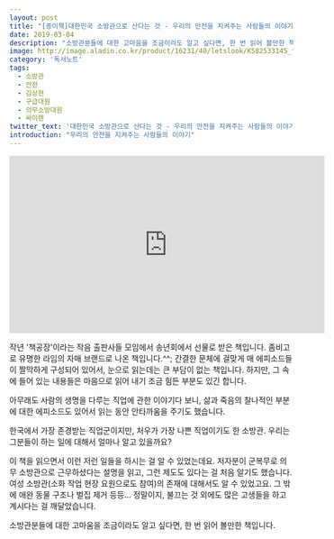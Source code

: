 ```yaml
---
layout: post
title: "[종이책]대한민국 소방관으로 산다는 것 - 우리의 안전을 지켜주는 사람들의 이야기"
date: 2019-03-04
description: "소방관분들에 대한 고마움을 조금이라도 알고 싶다면, 한 번 읽어 볼만한 책입니다."
image: http://image.aladin.co.kr/product/16231/40/letslook/K582533145_f.jpg
category: '독서노트'
tags: 
  - 소방관
  - 안전
  - 김상현
  - 구급대원
  - 의무소방대원
  - 싸이렌
twitter_text: '대한민국 소방관으로 산다는 것 - 우리의 안전을 지켜주는 사람들의 이야기'
introduction: "우리의 안전을 지켜주는 사람들의 이야기"
---
```


<iframe width="560" height="315" src="https://www.youtube.com/embed/SZoAzWwh-Jk" frameborder="0" allowfullscreen></iframe>

작년 '책공장'이라는 작음 출판사들 모임에서 송년회에서 선물로 받은 책입니다. 좀비고로 유명한 라임의 자매 브랜드로 나온 책입니다.^^;
간결한 문체에 걸맞게 매 에피소드들이 짤막하게 구성되어 있어서, 눈으로 읽는데는 큰 부담이 없는 책입니다. 하지만, 그 속에 들어 있는 내용들은 마음으로 읽어 내기 조금 힘든 부분도 있긴 합니다.

아무래도 사람의 생명을 다루는 직업에 관한 이야기다 보니, 삶과 죽음의 찰나적인 부분에 대한 에피소드도 있어서 읽는 동안 안타까움을 주기도 했습니다.

한국에서 가장 존경받는 직업군이지만, 처우가 가장 나쁜 직업이기도 한 소방관. 우리는 그분들이 하는 일에 대해서 얼마나 알고 있을까요? 

이 책을 읽으면서 이런 저런 일들을 하시는 걸 알 수 있었는데요. 저자분이 군복무로 의무 소방관으로 근무하셨다는 설명을 읽고, 그런 제도도 있다는 걸 처음 알기도 했습니다. 여성 소방관(소화 작업 현장 요원으로도 참여)의 존재에 대해서도 알 수 있었고요. 그 밖에 애완 동물 구조나 벌집 제거 등등... 정말이지, 불끄는 것 외에도 많은 고생들을 하고 계시다는 걸 깨달았습니다.

 소방관분들에 대한 고마움을 조금이라도 알고 싶다면, 한 번 읽어 볼만한 책입니다.
